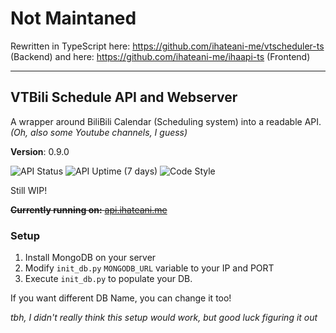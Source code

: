 # Not Maintaned
Rewritten in TypeScript here: https://github.com/ihateani-me/vtscheduler-ts (Backend) and here: https://github.com/ihateani-me/ihaapi-ts (Frontend)

---

## VTBili Schedule API and Webserver

A wrapper around BiliBili Calendar (Scheduling system) into a readable API.<br>
*(Oh, also some Youtube channels, I guess)*

**Version**: 0.9.0

![API Status](https://img.shields.io/uptimerobot/status/m784962983-62a53810138b9371bbb3dc27?label=API%20Status&style=for-the-badge) ![API Uptime (7 days)](https://img.shields.io/uptimerobot/ratio/7/m784962983-62a53810138b9371bbb3dc27?label=API%20Uptime&style=for-the-badge) ![Code Style](https://img.shields.io/badge/code%20style-black-RGB(0%2C0%2C0)?style=for-the-badge)

Still WIP!

~~**Currently running on:** [api.ihateani.me](https://api.ihateani.me)~~

### Setup
1. Install MongoDB on your server
2. Modify `init_db.py` `MONGODB_URL` variable to your IP and PORT
3. Execute `init_db.py` to populate your DB.

If you want different DB Name, you can change it too!

*tbh, I didn't really think this setup would work, but good luck figuring it out*
